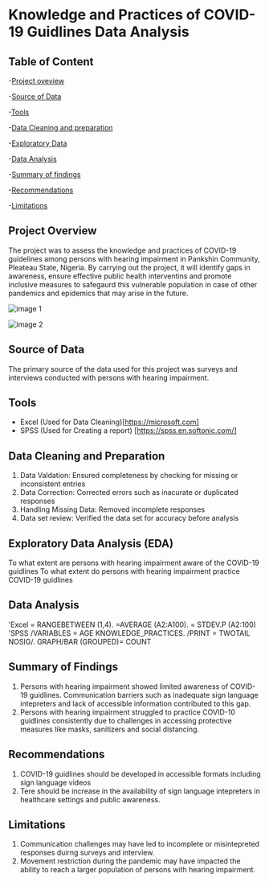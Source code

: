 # Knowledge and Practices of COVID-19 Guidlines Data Analysis

## Table of Content
-[Project oveview](#project-overview)

-[Source of Data](#source-of-data)

-[Tools](#tools)

-[Data Cleaning and preparation](#Data-clearning-and-preparation)

-[Exploratory Data](#exploratory-data)

-[Data Analysis](#data-analysis)

-[Summary of findings](summary-of-findings)

-[Recommendations](Recommendations)

-[Limitations](Limitations)

## Project Overview

The project was to assess the knowledge and practices of COVID-19 guidelines among persons with hearing impairment in Pankshin Community, Pleateau State, Nigeria. By carrying out the project, it will identify gaps in awareness, ensure effective public health interventins and promote inclusive measures to safegaurd this vulnerable population in case of other pandemics and epidemics that may arise in the future. 

![image 1](https://github.com/user-attachments/assets/64807c43-209a-4999-b3fc-3b9387c176e5)

![image 2](https://github.com/user-attachments/assets/6e2c3238-da7e-4205-b856-b725cfa20a03)


## Source of Data

The primary source of the data used for this project was surveys and interviews conducted with persons with hearing impairment.

## Tools

- Excel (Used for Data Cleaning)[https://microsoft.com]
- SPSS (Used for Creating a report) [https://spss.en.softonic.com/]

## Data Cleaning and Preparation

1. Data Valdation: Ensured completeness by checking for missing or inconsistent entries
2. Data Correction: Corrected errors such as inacurate or duplicated responses
3. Handling Missing Data: Removed incomplete responses
4. Data set review: Verified the data set for accuracy before analysis

## Exploratory Data Analysis (EDA)

To what extent are persons with hearing impairment aware of the COVID-19 guidlines
To what extent do persons with hearing impairment practice COVID-19 guidlines

## Data Analysis
'Excel
= RANGEBETWEEN (1,4). =AVERAGE (A2:A100). = STDEV.P (A2:100)
'SPSS
/VARIABLES = AGE KNOWLEDGE_PRACTICES. /PRINT = TWOTAIL NOSIG/. GRAPH/BAR (GROUPED)= COUNT

## Summary of Findings

1. Persons with hearing impairment showed limited awareness of COVID-19 guidlines. Communication barriers such as inadequate sign language intepreters and lack of accessible information contributed to this gap.
2. Persons with hearing impairment struggled to practice COVID-10 guidlines consistently due to challenges in accessing protective measures like masks, sanitizers and social distancing.

## Recommendations

1. COVID-19 guidlines should be developed in accessible formats including sign language videos
3. Tere should be increase in the availability of sign language intepreters in healthcare settings and public awareness.

## Limitations
1. Communication challenges may have led to incomplete or misintepreted responses duirng surveys and interview.
2. Movement restriction during the pandemic may have impacted the ability to reach a larger population of persons with hearing impairment.
